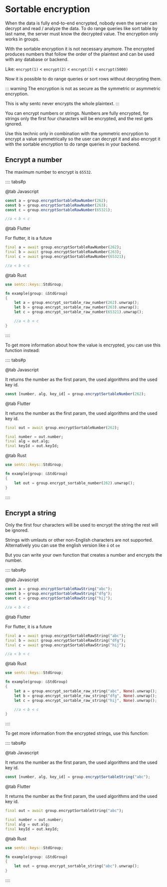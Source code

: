 # Sortable encryption

When the data is fully end-to-end encrypted, nobody even the server can decrypt and read / analyze the data.
To do range queries like sort table by last name, the server must know the decrypted value. The encryption only works in groups.

With the sortable encryption it is not necessary anymore. 
The encrypted produces numbers that follow the order of the plaintext and can be used with any database or backend.

Like: `encrypt(1)` < `encrypt(2)` < `encrypt(3)` < `encrypt(5000)`

Now it is possible to do range queries or sort rows without decrypting them.

::: warning
The encryption is not as secure as the symmetric or asymmetric encryption. 

This is why sentc never encrypts the whole plaintext.
:::

You can encrypt numbers or strings. Numbers are fully encrypted, for strings only the first four characters will be encrypted, and the rest gets ignored.

Use this technic only in combination with the symmetric encryption to encrypt a 
value symmetrically so the user can decrypt it and also encrypt it with the sortable encryption to do range queries in your backend.

## Encrypt a number

The maximum number to encrypt is `65532`.

:::: tabs#p

@tab Javascript

```ts
const a = group.encryptSortableRawNumber(262);
const b = group.encryptSortableRawNumber(263);
const c = group.encryptSortableRawNumber(65321);

//a < b < c
```

@tab Flutter

For flutter, it is a future

```dart
final a = await group.encryptSortableRawNumber(262);
final b = await group.encryptSortableRawNumber(263);
final c = await group.encryptSortableRawNumber(65321);

//a < b < c
```

@tab Rust

````rust
use sentc::keys::StdGroup;

fn example(group: &StdGroup)
{
	let a = group.encrypt_sortable_raw_number(262).unwrap();
	let b = group.encrypt_sortable_raw_number(263).unwrap();
	let c = group.encrypt_sortable_raw_number(65321).unwrap();

	//a < b < c
}
````

::::

To get more information about how the value is encrypted, you can use this function instead:

:::: tabs#p

@tab Javascript

It returns the number as the first param, the used algorithms and the used key id.

```ts
const [number, alg, key_id] = group.encryptSortableNumber(262);
```

@tab Flutter

It returns the number as the first param, the used algorithms and the used key id.

```dart
final out = await group.encryptSortableNumber(262);

final number = out.number;
final alg = out.alg;
final keyId = out.keyId;
```

@tab Rust

````rust
use sentc::keys::StdGroup;

fn example(group: &StdGroup)
{
	let out = group.encrypt_sortable_number(262).unwrap();
}
````

::::

## Encrypt a string

Only the first four characters will be used to encrypt the string the rest will be ignored.

Strings with umlauts or other non-English characters are not supported. Alternatively you can use the english version like `ö` ot `oe`

But you can write your own function that creates a number and encrypts the number.

:::: tabs#p

@tab Javascript

```ts
const a = group.encryptSortableRawString("abc");
const b = group.encryptSortableRawString("dfg");
const c = group.encryptSortableRawString("hij");

//a < b < c
```

@tab Flutter

For flutter, it is a future

```dart
final a = await group.encryptSortableRawString("abc");
final b = await group.encryptSortableRawString("dfg");
final c = await group.encryptSortableRawString("hij");

//a < b < c
```

@tab Rust

````rust
use sentc::keys::StdGroup;

fn example(group: &StdGroup)
{
	let a = group.encrypt_sortable_raw_string("abc", None).unwrap();
	let b = group.encrypt_sortable_raw_string("dfg", None).unwrap();
	let c = group.encrypt_sortable_raw_string("hij", None).unwrap();

	//a < b < c
}
````

::::

To get more information from the encrypted strings, use this function:

:::: tabs#p

@tab Javascript

It returns the number as the first param, the used algorithms and the used key id.

```ts
const [number, alg, key_id] = group.encryptSortableString("abc");
```

@tab Flutter

It returns the number as the first param, the used algorithms and the used key id.

```dart
final out = await group.encryptSortableString("abc");

final number = out.number;
final alg = out.alg;
final keyId = out.keyId;
```

@tab Rust

````rust
use sentc::keys::StdGroup;

fn example(group: &StdGroup)
{
	let out = group.encrypt_sortable_string("abc").unwrap();
}
````

::::